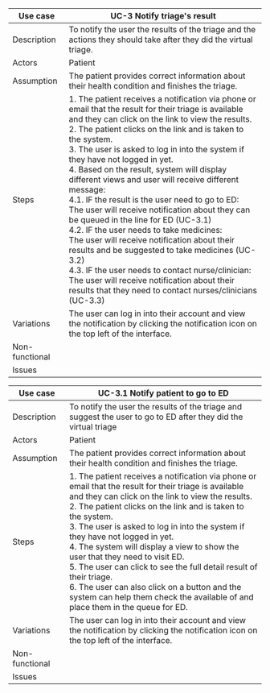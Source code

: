| Use case       | UC-3 Notify triage's result                                                                                                                |
|----------------|------------------------------------------------------------------------------------------------------------------------------------------------------------------------------------------------------------------------------------------------------------------------------------------------------------------------------------------------------------------------------------------------------------------------------------------------------------------------------------------------------------------------------------------------------------------------------------------------------------------------------------------------------------------------------------------------------------------------------------------------------------------------------------------------------------------------------------------------------------------------------------------------------------------|
| Description    | To notify the user the results of the triage and the actions they should take after they did the virtual triage.                                                                         |
| Actors         | Patient                                                                             |
| Assumption     | The patient provides correct information about their health condition and finishes the triage.                                                                               |
| Steps          | 1. The patient receives a notification via phone or email that the result for their triage is available and they can click on the link to view the results.  <br>2. The patient clicks on the link and is taken to the system.  <br>3. The user is asked to log in into the system if they have not logged in yet.  <br>4. Based on the result, system will display different views and user will receive different message:       <br> 4.1. IF the result is the user need to go to ED:          <br>The user will receive notification about they can be queued in the line for ED (UC-3.1)      <br>4.2. IF the user needs to take medicines:         <br> The user will receive notification about their results and be suggested to take medicines (UC-3.2)    <br>  4.3. IF the user needs to contact nurse/clinician:      <br>    The user will receive notification about their results that they need to contact nurses/clinicians (UC-3.3) |
| Variations     | The user can log in into their account and view the notification by clicking the notification icon on the top left of the interface.                                                                                                                             |
| Non-functional |                                                                           |
| Issues         |                                                   

| Use case       | UC-3.1 Notify patient to go to ED                                                                                                                                                                                                                                                                                                                                                                                                                                                                                                                                                                 |
|----------------|---------------------------------------------------------------------------------------------------------------------------------------------------------------------------------------------------------------------------------------------------------------------------------------------------------------------------------------------------------------------------------------------------------------------------------------------------------------------------------------------------------------------------------------------------------------------------------------------------|
| Description    | To notify the user the results of the triage and suggest the user to go to ED after they did the virtual triage                                                                                                                                 |
| Actors         | Patient                                                                                                                                  |
| Assumption     | The patient provides correct information about their health condition and finishes the triage.                                                                                     |
| Steps          | 1. The patient receives a notification via phone or email that the result for their triage is available and they can click on the link to view the results.  <br> 2. The patient clicks on the link and is taken to the system. <br> 3. The user is asked to log in into the system if they have not logged in yet. <br> 4. The system will display a view to show the user that they need to visit ED. <br> 5. The user can click to see the full detail result of their triage. <br> 6. The user can also click on a button and the system can help them check the available of and place them in the queue for ED.  |
| Variations     | The user can log in into their account and view the notification by clicking the notification icon on the top left of the interface.                                                                                                                                                                                                                                                                                                                                                                                                                                                              |
| Non-functional |                                                                                                                                                                                                                                                                                                                                                                                                                                                                                                                                                                                                   |
| Issues         |                                                                                                                                                                                                                                                                                                                                                                                                                                                                                                                                                                                                   |                                                                                                                                                                                                                                                                                                                                                                                                                                                                                                                                                                                                                                                                                                                                                                                                                                                               |